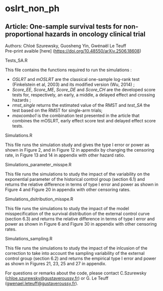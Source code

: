 # oslrt_non_ph

## Article: One-sample survival tests for non-proportional hazards in oncology clinical trial
Authors: Chloé Szurewsky, Guosheng Yin, Gwénaël Le Teuff  
Pre-print avaible [here] (https://doi.org/10.48550/arXiv.2506.18608)  

Tests_SA.R  

This file contains the functions required to run the simulations :  
- *OSLRT* and *mOSLRT* are the classical one-sample log-rank test (Finkelstein et al, 2003) and its modified version (Wu, 2014) ;  
- *Score_EE*, *Score_ME*, *Score_DE* and *Score_CH* are the developed score tests for, respectively, an early, a middle, a delayed effect and crossing hazards ;  
- *rmst_single* returns the estimated value of the RMST and *test_SA* the test based on the RMST for single-arm trials;  
- *maxcombo1* is the combination test presented in the article that combines the mOSLRT, early effect score test and delayed effect score tests.

Simulations.R

This file runs the simulation study and gives the type I error or power as shown in Figure 2, and in Figure 12 in appendix by changing the censoring rate, in Figure 13 and 14 in appendix with other hazard ratio. 

Simulations_parameter_misspe.R

This file runs the simulations to study the impact of the variability on the exponential parameter of the historical control group (section 6.1) and returns the relative difference in terms of type I error and power as shown in Figure 4 and Figure 20 in appendix with other censoring rates.

Simulations_dsitribution_misspe.R

This file runs the simulations to study the impact of the model misspecification of the survival distribution of the external control curve (section 6.3) and returns the relative difference in terms of type I error and power as shown in Figure 6 and Figure 30 in appendix with other censoring rates.

Simulations_sampling.R

This file runs the simulations to study the impact of the inlcusion of the correction to take into account the sampling variability of the external control group (section 6.2) and returns the empirical type I error and power as shown in Figures 21, 23, 25 and 27 in appendix. 


For questions or remarks about the code, please contact C.Szurewsky (chloe.szurewsky@gustaveroussy.fr) or G. Le Teuff (gwenael.leteuff@gustaveroussy.fr).
